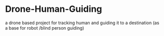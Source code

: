 # Drone-Human-Guiding
a drone based project for tracking human and guiding it to a destination (as a base for robot /blind person guiding)
